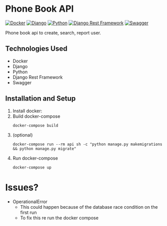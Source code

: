 # Phone Book API

[![Docker](https://img.shields.io/badge/docker-blue?logo=docker)](https://www.docker.com/)
[![Django](https://img.shields.io/badge/django-blue?logo=django)](https://www.djangoproject.com/)
[![Python](https://img.shields.io/badge/python-blue?logo=python)](https://www.python.org/)
[![Django Rest Framework](https://img.shields.io/badge/django%20rest%20framework-blue)](https://www.django-rest-framework.org/)
[![Swagger](https://img.shields.io/badge/swagger-green?logo=swagger)](https://swagger.io/)

Phone book api to create, search, report user.

## Technologies Used

- Docker
- Django
- Python
- Django Rest Framework
- Swagger

## Installation and Setup

1. Install docker:
2. Build docker-compose
   ```shell
   docker-compose build
3. (optional)
    ```
    docker-compose run --rm api sh -c "python manage.py makemigrations && python manage.py migrate"
4. Run docker-compose
    ```shell
    docker-compose up

# Issues?
- OperationalError
    - This could happen because of the database race condition on the first run
    - To fix this re run the docker compose